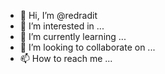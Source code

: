 - 👋 Hi, I’m @redradit
- 👀 I’m interested in ...
- 🌱 I’m currently learning ...
- 💞️ I’m looking to collaborate on ...
- 📫 How to reach me ...

<!---
redradit/redradit is a ✨ special ✨ repository because its `README.md` (this file) appears on your GitHub profile.
You can click the Preview link to take a look at your changes.
--->
